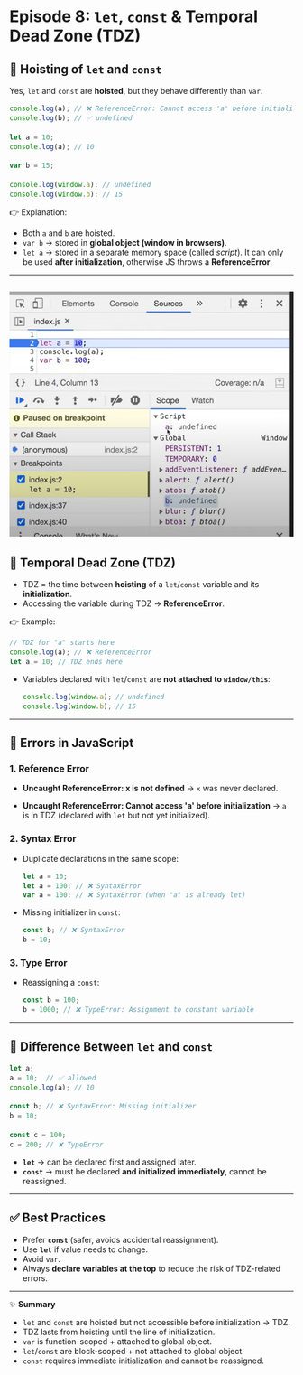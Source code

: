 # Episode 8: `let`, `const` & Temporal Dead Zone (TDZ)

## 🔹 Hoisting of `let` and `const`

Yes, `let` and `const` are **hoisted**, but they behave differently than `var`.

```js
console.log(a); // ❌ ReferenceError: Cannot access 'a' before initialization
console.log(b); // ✅ undefined

let a = 10;
console.log(a); // 10

var b = 15;

console.log(window.a); // undefined
console.log(window.b); // 15
```

👉 Explanation:

- Both `a` and `b` are hoisted.
- `var b` → stored in **global object (window in browsers)**.
- `let a` → stored in a separate memory space (called _script_).
  It can only be used **after initialization**, otherwise JS throws a **ReferenceError**.

---

## ![Temporal Dead Zone](./assets/temporalDeadZone.png "Temporal Dead Zone")

## 🔹 Temporal Dead Zone (TDZ)

- TDZ = the time between **hoisting** of a `let`/`const` variable and its **initialization**.
- Accessing the variable during TDZ → **ReferenceError**.

👉 Example:

```js
// TDZ for "a" starts here
console.log(a); // ❌ ReferenceError
let a = 10; // TDZ ends here
```

- Variables declared with `let`/`const` are **not attached to `window/this`**:

  ```js
  console.log(window.a); // undefined
  console.log(window.b); // 15
  ```

---

## 🔹 Errors in JavaScript

### 1. Reference Error

- **Uncaught ReferenceError: x is not defined**
  → `x` was never declared.

- **Uncaught ReferenceError: Cannot access 'a' before initialization**
  → `a` is in TDZ (declared with `let` but not yet initialized).

### 2. Syntax Error

- Duplicate declarations in the same scope:

  ```js
  let a = 10;
  let a = 100; // ❌ SyntaxError
  var a = 100; // ❌ SyntaxError (when "a" is already let)
  ```

- Missing initializer in `const`:

  ```js
  const b; // ❌ SyntaxError
  b = 10;
  ```

### 3. Type Error

- Reassigning a `const`:

  ```js
  const b = 100;
  b = 1000; // ❌ TypeError: Assignment to constant variable
  ```

---

## 🔹 Difference Between `let` and `const`

```js
let a;
a = 10;  // ✅ allowed
console.log(a); // 10

const b; // ❌ SyntaxError: Missing initializer
b = 10;

const c = 100;
c = 200; // ❌ TypeError
```

- **`let`** → can be declared first and assigned later.
- **`const`** → must be declared **and initialized immediately**, cannot be reassigned.

---

## ✅ Best Practices

- Prefer **`const`** (safer, avoids accidental reassignment).
- Use **`let`** if value needs to change.
- Avoid `var`.
- Always **declare variables at the top** to reduce the risk of TDZ-related errors.

---

✨ **Summary**

- `let` and `const` are hoisted but not accessible before initialization → TDZ.
- TDZ lasts from hoisting until the line of initialization.
- `var` is function-scoped + attached to global object.
- `let`/`const` are block-scoped + not attached to global object.
- `const` requires immediate initialization and cannot be reassigned.
